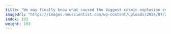 ```yaml
---
title: "We may finally know what caused the biggest cosmic explosion ever seen"
imageUrl: "https://images.newscientist.com/wp-content/uploads/2024/07/25123437/SEI_213963951.jpg?width=788"
index: 193
weight: 193
---
```

